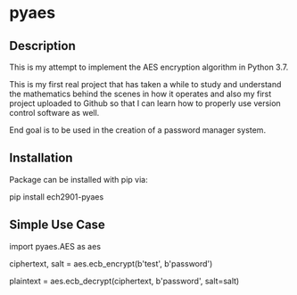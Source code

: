 # pyaes

## Description

This is my attempt to implement the AES encryption algorithm in Python 3.7.

This is my first real project that has taken a while to study and understand the mathematics behind the scenes in how it operates and also my first project uploaded to Github so that I can learn how to properly use version control software as well.



End goal is to be used in the creation of a password manager system.


## Installation

Package can be installed with pip via:

pip install ech2901-pyaes

## Simple Use Case
import pyaes.AES as aes

ciphertext, salt = aes.ecb_encrypt(b'test', b'password')

plaintext = aes.ecb_decrypt(ciphertext, b'password', salt=salt)